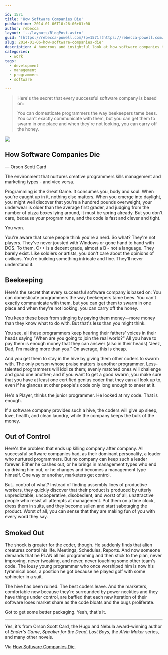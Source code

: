 ```yaml
---

id: 1571
title: 'How Software Companies Die'
pubDatetime: 2014-01-06T10:26:06+01:00
author: rebecca
layout: '../layouts/BlogPost.astro'
guid: '[https://rebecca-powell.com/?p=1571](https://rebecca-powell.com/?p=1571)'
slug: 2014-01-06-how-software-companies-die'
description: A humorous and insightful look at how software companies thrive and eventually decline, based on Orson Scott Card's analogy of programmers as domesticated bees and the inevitable corporate shift from innovation to bureaucracy.
categories:
  - work
tags:
  - development
  - management
  - programmers
  - software

---
```


> Here's the secret that every successful software company is based on:
>
> You can domesticate programmers the way beekeepers tame bees. You can't exactly communicate with them, but you can get them to swarm in one place and when they're not looking, you can carry off the honey.

<img src="/assets/beehives.webp">

## How Software Companies Die

— Orson Scott Card

The environment that nurtures creative programmers kills management and marketing types - and vice versa.

Programming is the Great Game. It consumes you, body and soul. When you're caught up in it, nothing else matters. When you emerge into daylight, you might well discover that you're a hundred pounds overweight, your underwear is older than the average first grader, and judging from the number of pizza boxes lying around, it must be spring already. But you don't care, because your program runs, and the code is fast and clever and tight.

You won.

You're aware that some people think you're a nerd. So what? They're not players. They've never jousted with Windows or gone hand to hand with DOS. To them, C++ is a decent grade, almost a B - not a language. They barely exist. Like soldiers or artists, you don't care about the opinions of civilians. You're building something intricate and fine. They'll never understand it.

## Beekeeping

Here's the secret that every successful software company is based on: You can domesticate programmers the way beekeepers tame bees. You can't exactly communicate with them, but you can get them to swarm in one place and when they're not looking, you can carry off the honey.

You keep these bees from stinging by paying them money—more money than they know what to do with. But that's less than you might think.

You see, all these programmers keep hearing their fathers' voices in their heads saying "When are you going to join the real world?" All you have to pay them is enough money that they can answer (also in their heads) "Jeez, Dad, I'm making more than you." On average, this is cheap.

And you get them to stay in the hive by giving them other coders to swarm with. The only person whose praise matters is another programmer. Less-talented programmers will idolize them; evenly matched ones will challenge and goad one another; and if you want to get a good swarm, you make sure that you have at least one certified genius coder that they can all look up to, even if he glances at other people's code only long enough to sneer at it.

He's a Player, thinks the junior programmer. He looked at my code. That is enough.

If a software company provides such a hive, the coders will give up sleep, love, health, and clean laundry, while the company keeps the bulk of the money.

## Out of Control

Here's the problem that ends up killing company after company. All successful software companies had, as their dominant personality, a leader who nurtured programmers. But no company can keep such a leader forever. Either he cashes out, or he brings in management types who end up driving him out, or he changes and becomes a management type himself. One way or another, marketers get control.

But...control of what? Instead of finding assembly lines of productive workers, they quickly discover that their product is produced by utterly unpredictable, uncooperative, disobedient, and worst of all, unattractive people who resist all attempts at management. Put them on a time clock, dress them in suits, and they become sullen and start sabotaging the product. Worst of all, you can sense that they are making fun of you with every word they say.

## Smoked Out

The shock is greater for the coder, though. He suddenly finds that alien creatures control his life. Meetings, Schedules, Reports. And now someone demands that he PLAN all his programming and then stick to the plan, never improving, never tweaking, and never, never touching some other team's code. The lousy young programmer who once worshiped him is now his tyrannical boss, a position he got because he played golf with some sphincter in a suit.

The hive has been ruined. The best coders leave. And the marketers, comfortable now because they're surrounded by power neckties and they have things under control, are baffled that each new iteration of their software loses market share as the code bloats and the bugs proliferate.

Got to get some better packaging. Yeah, that's it.

---

Yes, it's from Orson Scott Card, the Hugo and Nebula award-winning author of *Ender's Game*, *Speaker for the Dead*, *Lost Boys*, the *Alvin Maker* series, and many other novels.

Via [How Software Companies Die](http://www.cs.cmu.edu/~chuck/jokepg/joke_19970213_01.txt).

